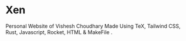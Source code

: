 # Xen

Personal Website of Vishesh Choudhary Made Using TeX, Tailwind CSS, Rust, Javascript, Rocket, HTML & MakeFile .
